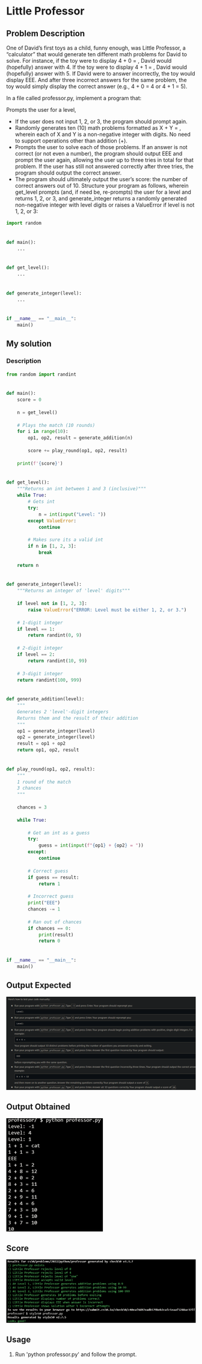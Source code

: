 # Little Professor

## Problem Description

One of David’s first toys as a child, funny enough, was Little Professor, a “calculator” that would generate ten different math problems for David to solve. For instance, if the toy were to display 4 + 0 = , David would (hopefully) answer with 4. If the toy were to display 4 + 1 = , David would (hopefully) answer with 5. If David were to answer incorrectly, the toy would display EEE. And after three incorrect answers for the same problem, the toy would simply display the correct answer (e.g., 4 + 0 = 4 or 4 + 1 = 5).

In a file called professor.py, implement a program that:

Prompts the user for a level, 
- If the user does not input 1, 2, or 3, the program should prompt again.
- Randomly generates ten (10) math problems formatted as X + Y = , wherein each of X and Y is a non-negative integer with 
 digits. No need to support operations other than addition (+).
- Prompts the user to solve each of those problems. If an answer is not correct (or not even a number), the program should output EEE and prompt the user again, allowing the user up to three tries in total for that problem. If the user has still not answered correctly after three tries, the program should output the correct answer.
- The program should ultimately output the user’s score: the number of correct answers out of 10.
Structure your program as follows, wherein get_level prompts (and, if need be, re-prompts) the user for a level and returns 1, 2, or 3, and generate_integer returns a randomly generated non-negative integer with level digits or raises a ValueError if level is not 1, 2, or 3:

```python
import random


def main():
    ...


def get_level():
    ...


def generate_integer(level):
    ...


if __name__ == "__main__":
    main()
```

## My solution

### Description


```python
from random import randint


def main():
    score = 0

    n = get_level()

    # Plays the match (10 rounds)
    for i in range(10):
        op1, op2, result = generate_addition(n)

        score += play_round(op1, op2, result)

    print(f'{score}')


def get_level():
    """Returns an int between 1 and 3 (inclusive)"""
    while True:
        # Gets int
        try:
            n = int(input("Level: "))
        except ValueError:
            continue

        # Makes sure its a valid int
        if n in [1, 2, 3]:
            break

    return n


def generate_integer(level):
    """Returns an integer of 'level' digits"""

    if level not in [1, 2, 3]:
        raise ValueError("ERROR: Level must be either 1, 2, or 3.")

    # 1-digit integer
    if level == 1:
        return randint(0, 9)

    # 2-digit integer
    if level == 2:
        return randint(10, 99)

    # 3-digit integer
    return randint(100, 999)


def generate_addition(level):
    """
    Generates 2 'level'-digit integers
    Returns them and the result of their addition
    """
    op1 = generate_integer(level)
    op2 = generate_integer(level)
    result = op1 + op2
    return op1, op2, result


def play_round(op1, op2, result):
    """
    1 round of the match
    3 chances
    """

    chances = 3

    while True:

        # Get an int as a guess
        try:
            guess = int(input(f"{op1} + {op2} = "))
        except:
            continue

        # Correct guess
        if guess == result:
            return 1

        # Incorrect guess
        print("EEE")
        chances -= 1

        # Ran out of chances
        if chances == 0:
            print(result)
            return 0


if __name__ == "__main__":
    main()
```

## Output Expected

![OutputExpected](Resources/output_expected.png)

## Output Obtained

![As expected](Resources/output_obtained.png)

## Score

![All good](./Resources/score.png)

## Usage

1. Run 'python professor.py' and follow the prompt.